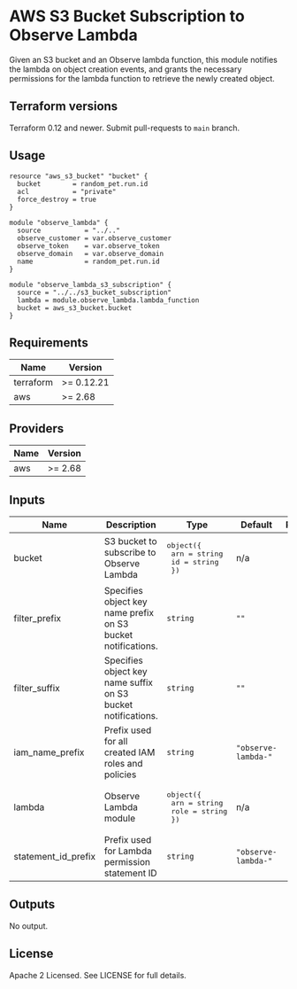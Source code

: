 # AWS S3 Bucket Subscription to Observe Lambda

Given an S3 bucket and an Observe lambda function, this module notifies the
lambda on object creation events, and grants the necessary permissions for the
lambda function to retrieve the newly created object.

## Terraform versions

Terraform 0.12 and newer. Submit pull-requests to `main` branch.

## Usage

```hcl
resource "aws_s3_bucket" "bucket" {
  bucket        = random_pet.run.id
  acl           = "private"
  force_destroy = true
}

module "observe_lambda" {
  source           = "../.."
  observe_customer = var.observe_customer
  observe_token    = var.observe_token
  observe_domain   = var.observe_domain
  name             = random_pet.run.id
}

module "observe_lambda_s3_subscription" {
  source = "../../s3_bucket_subscription"
  lambda = module.observe_lambda.lambda_function
  bucket = aws_s3_bucket.bucket
}
```

<!-- BEGINNING OF PRE-COMMIT-TERRAFORM DOCS HOOK -->
## Requirements

| Name | Version |
|------|---------|
| terraform | >= 0.12.21 |
| aws | >= 2.68 |

## Providers

| Name | Version |
|------|---------|
| aws | >= 2.68 |

## Inputs

| Name | Description | Type | Default | Required |
|------|-------------|------|---------|:--------:|
| bucket | S3 bucket to subscribe to Observe Lambda | <pre>object({<br>    arn = string<br>    id  = string<br>  })</pre> | n/a | yes |
| filter\_prefix | Specifies object key name prefix on S3 bucket notifications. | `string` | `""` | no |
| filter\_suffix | Specifies object key name suffix on S3 bucket notifications. | `string` | `""` | no |
| iam\_name\_prefix | Prefix used for all created IAM roles and policies | `string` | `"observe-lambda-"` | no |
| lambda | Observe Lambda module | <pre>object({<br>    arn  = string<br>    role = string<br>  })</pre> | n/a | yes |
| statement\_id\_prefix | Prefix used for Lambda permission statement ID | `string` | `"observe-lambda-"` | no |

## Outputs

No output.

<!-- END OF PRE-COMMIT-TERRAFORM DOCS HOOK -->

## License

Apache 2 Licensed. See LICENSE for full details.
